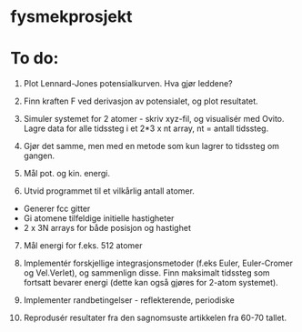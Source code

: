 # fysmekprosjekt

# To do:

1. Plot Lennard-Jones potensialkurven. Hva gjør leddene?

2. Finn kraften F ved derivasjon av potensialet, og plot resultatet.

3. Simuler systemet for 2 atomer - skriv xyz-fil, og visualisér med Ovito. Lagre data for alle tidssteg i et 2*3 x nt array, nt = antall tidssteg.

4. Gjør det samme, men med en metode som kun lagrer to tidssteg om gangen.

5. Mål pot. og kin. energi.

6. Utvid programmet til et vilkårlig antall atomer.
  - Generer fcc gitter
  - Gi atomene tilfeldige initielle hastigheter
  - 2 x 3N arrays for både posisjon og hastighet

7. Mål energi for f.eks. 512 atomer

8. Implementér forskjellige integrasjonsmetoder (f.eks Euler, Euler-Cromer og Vel.Verlet), og sammenlign disse. Finn maksimalt tidssteg som fortsatt bevarer energi (dette kan også gjøres for 2-atom systemet).

9. Implementer randbetingelser - reflekterende, periodiske

10. Reprodusér resultater fra den sagnomsuste artikkelen fra 60-70 tallet.

